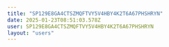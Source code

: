 ```yaml
---
title: "SP129E8GA4CTSZMQFTVY5V4HBY4K2T6A67PHSHRYN"
date: 2025-01-23T08:51:03.578Z
user: SP129E8GA4CTSZMQFTVY5V4HBY4K2T6A67PHSHRYN
layout: "users"
---
```

    